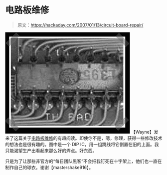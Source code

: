 # 电路板维修

> 原文：<https://hackaday.com/2007/01/13/circuit-board-repair/>

![](img/02c4a73f9cf0259b4cebb428db57f2d6.png)
【Wayne】发来了这篇关于[电路板维修](http://www.circuittechctr.com/guides/guides.shtml)的有趣阅读。即使你不是，嗯，修理，获得一些修改技术的想法也是很有趣的。图中是一个 DIP IC，用一组跳线将它倒置在旧的上面。我只能渴望生产出看起来那么好的焊点。好东西。

只是为了让那些非官方的“每日团队黑客”不会把我钉死在十字架上，他们也一直在制作自己的球衣。谢谢【mastershake916】。